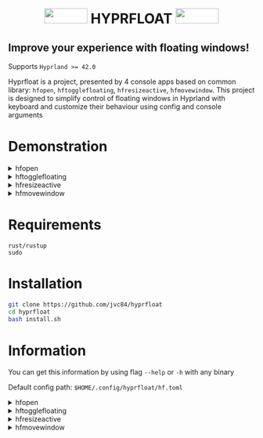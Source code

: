 <div align="center">
  <h1> 
    <img src="https://cyber.dabamos.de/88x31/blink-0.gif" width="88" height="31"/>   
    HYPRFLOAT    
    <img src="https://cyber.dabamos.de/88x31/blink-0.gif" width="88" height="31"/> 
  </h1>
</div>

<h2> Improve your experience with floating windows! </h2>

Supports `Hyprland >= 42.0`

Hyprfloat is a project, presented by 4 console apps based on common library: `hfopen`, `hftogglefloating`, `hfresizeactive`, `hfmovewindow`.
This project is designed to simplify control of floating windows in Hyprland with keyboard and customize their behaviour using config and console arguments

# Demonstration


<details> 
  <summary>hfopen</summary>

# hfopen



https://github.com/user-attachments/assets/df9a8e61-21b2-4da5-9ee4-b65b056d487f



## `hyprland.conf`:
```
bind = Super Shift, Return, exec, hfopen -s 600x450 -p cursor kitty
bind = Super Shift, R, exec, hfopen -s 700x650 -p center "kitty ranger"
bind = Super Shift, F, exec, hfopen -d -p cursor firefox
```
</details>

<details> 
  <summary>hftogglefloating</summary>

# hftogglefloating



https://github.com/user-attachments/assets/ee18e752-b0b0-4248-b1af-e6c0b4ae8098



## `hyprland.conf`:
```
bind = Super Shift, Space, exec, hftogglefloating -p center
bind = Super, Space, exec, hftogglefloating -d -p cursor
```
</details>

<details> 
  <summary>hfresizeactive</summary>

# hfresizeactive


## `hyprland.conf`:
```
bind = Super Alt, Left , exec, hfresizeactive  -100   0    
bind = Super Alt, Down , exec, hfresizeactive   0     100     
bind = Super Alt, Up   , exec, hfresizeactive   0    -100    
bind = Super Alt, Right, exec, hfresizeactive   100   0     

```
</details>

<details> 
  <summary>hfmovewindow</summary>

# hfmovewindow



https://github.com/user-attachments/assets/aa839f2b-d0c5-4156-97d8-ae394889c62e



## `hyprland.conf`:
```
bind = Super Shift, Left , exec, hfmovewindow l    
bind = Super Shift, Down , exec, hfmovewindow d   
bind = Super Shift, Up   , exec, hfmovewindow u   
bind = Super Shift, Right, exec, hfmovewindow r   
```
```
bind = Super Shift, X, exec, hfmovewindow -p center
bind = Super Shift, C, exec, hfmovewindow -p cursor
bind = Super Shift, Z, exec, hfmovewindow -p far 
```
</details>

# Requirements

```
rust/rustup
sudo
```


# Installation


```bash
git clone https://github.com/jvc84/hyprfloat
cd hyprfloat
bash install.sh
```


# Information

You can get this information by using flag `--help` or `-h` with any binary

Default config path: `$HOME/.config/hyprfloat/hf.toml`


<details> 
  <summary>hfopen</summary>

# hfopen
```
Usage: hfopen [OPTIONS] <EXECUTABLE>

Arguments:
<EXECUTABLE>  Program to run (Example: "nautilus --new-window")

Options:
-f, --force                   Do not detect padding, even if 'detect_padding' option in config equals 'true'
-d, --default-size            Resize window according to config parameter 'default_size'
-o, --origin-size             Open small window and then resize it
-t, --tiled                   Open window floating, then tile
-s, --size <SIZE_X> <SIZE_Y>  Set window size by x-axis to <SIZE_X>, by y-axis to <SIZE_Y>
-a, --at <AT_X> <AT_Y>        Set window open position by x-axis to <POS_X>, by y-axis to <POS_Y>
-p, --position <POSITION>     Open window according to <POSITION> value [possible values: l, left, r, right, t, top, b, bottom, tl, top-left, tr, top-right, bl, bottom-left, br, bottom-right, cursor, center, random, far, close, opposite, any]
-c, --config <CONFIG>         Path to config file [default: /home/adex/.config/hyprfloat/hf.toml]
-h, --help                    Print help
-V, --version                 Print version
```

</details>

<details> 
  <summary>hftogglefloating</summary>

# hftogglefloating

```
Usage: hftogglefloating [OPTIONS]

Options:
  -f, --force                   Do not detect padding, even if 'detect_padding' option in config equals 'true'
  -d, --default-size            Resize window according to config parameter 'default_size'
  -s, --size <SIZE_X> <SIZE_Y>  Set window size by x axis to <SIZE_X>, by y axis to <SIZE_Y>
  -a, --at <AT_X> <AT_Y>        Set window open position by x axis to <POS_X>, by y axis to <POS_Y>
  -p, --position <POSITION>     Open window according to <POSITION> value [possible values: l, left, r, right, t, top, b, bottom, tl, top-left, tr, top-right, bl, bottom-left, br, bottom-right, cursor, center, random, far, close, opposite, any]
  -c, --config <CONFIG>         Path to config file [default: /home/adex/.config/hyprfloat/hf.toml]
  -h, --help                    Print help
  -V, --version                 Print version
                                                
```
</details>

<details> 
  <summary>hfresizeactive</summary>
# hfresizeactive

```
Usage: hfresizeactive [OPTIONS] <RESIZE_X> <RESIZE_Y>

Arguments:
  <RESIZE_X>  resize window by x-axis on <RESIZE_X> pixels according to config parameters
  <RESIZE_Y>  resize window by y-axis on <RESIZE_Y> pixels according to config parameters

Options:
  -f, --force            Do not detect padding, even if 'detect_padding' option in config equals 'true'
  -n, --no-invert        Do not invert resize in stick mode, even if 'invert_resize_in_stick_mode' option in config equals 'true'
  -e, --exact            Set size of floating window exactly <RESIZE_X> pixels on x-axis, <RESIZE_Y> pixels on y-axis
  -c, --config <CONFIG>  Path to config file [default: /home/adex/.config/hyprfloat/hf.toml]
  -h, --help             Print help
  -V, --version          Print version
```
</details>

<details> 
  <summary>hfmovewindow</summary>

# hfmovewindow

```
Usage: hfmovewindow [OPTIONS] [DIRECTION]

Arguments:
  [DIRECTION]  Direction to move window to [possible values: l, r, u, d]

Options:
  -f, --force                Do not detect padding, even if 'detect_padding' option in config equals 'true'
  -p, --position <POSITION>  Open window according to <POSITION> value [possible values: l, left, r, right, t, top, b, bottom, tl, top-left, tr, top-right, bl, bottom-left, br, bottom-right, cursor, center, random, far, close, opposite, any]
  -c, --config <CONFIG>      Path to config file [default: /home/adex/.config/hyprfloat/hf.toml]
  -h, --help                 Print help
  -V, --version              Print version
 ```

</details>
